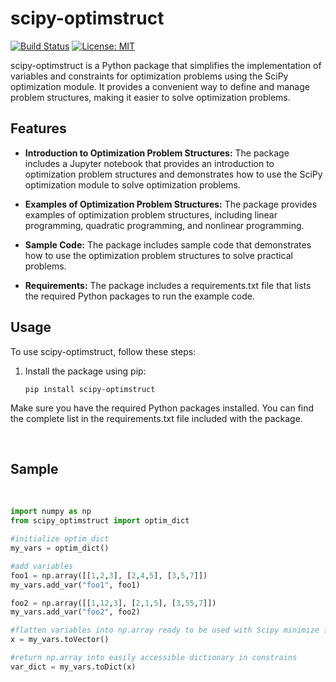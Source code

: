 # scipy-optimstruct

[![Build Status](https://travis-ci.com/andrewnyu/scipy-optimstruct.svg?branch=master)](https://travis-ci.com/andrewnyu/scipy-optimstruct.svg?branch=master)
[![License: MIT](https://img.shields.io/badge/license-MIT-blue.svg )](https://raw.githubusercontent.com/andrewnyu/scipy-optimstruct/master/LICENSE)

scipy-optimstruct is a Python package that simplifies the implementation of variables and constraints for optimization problems using the SciPy optimization module. It provides a convenient way to define and manage problem structures, making it easier to solve optimization problems.

## Features

- **Introduction to Optimization Problem Structures:** The package includes a Jupyter notebook that provides an introduction to optimization problem structures and demonstrates how to use the SciPy optimization module to solve optimization problems.

- **Examples of Optimization Problem Structures:** The package provides examples of optimization problem structures, including linear programming, quadratic programming, and nonlinear programming.

- **Sample Code:** The package includes sample code that demonstrates how to use the optimization problem structures to solve practical problems.

- **Requirements:** The package includes a requirements.txt file that lists the required Python packages to run the example code.

## Usage

To use scipy-optimstruct, follow these steps:

1. Install the package using pip:

   ```shell
   pip install scipy-optimstruct

Make sure you have the required Python packages installed. You can find the complete list in the requirements.txt file included with the package.

<br>

## Sample

<br>

```python
import numpy as np
from scipy_optimstruct import optim_dict

#initialize optim_dict
my_vars = optim_dict()

#add variables
foo1 = np.array([[1,2,3], [2,4,5], [3,5,7]])
my_vars.add_var("foo1", foo1)

foo2 = np.array([[1,12,3], [2,1,5], [3,55,7]])
my_vars.add_var("foo2", foo2)

#flatten variables into np.array ready to be used with Scipy minimize function
x = my_vars.toVector()

#return np.array into easily accessible dictionary in constrains
var_dict = my_vars.toDict(x)


```
